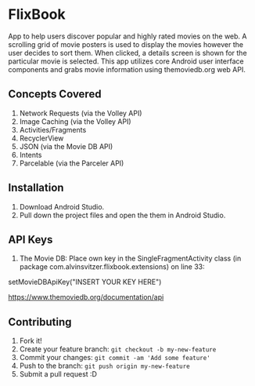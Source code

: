 # FlixBook

App to help users discover popular and highly rated movies on the web. A scrolling grid of movie posters is used to display the movies however the user decides to sort them. When clicked, a details screen is shown for the particular movie is selected. This app utilizes core Android user interface components and grabs movie information using themoviedb.org web API.

## Concepts Covered

1. Network Requests (via the Volley API)
2. Image Caching (via the Volley API)
3. Activities/Fragments
4. RecyclerView
5. JSON (via the Movie DB API)
6. Intents
7. Parcelable (via the Parceler API)

## Installation

1. Download Android Studio.
2. Pull down the project files and open the them in Android Studio.

## API Keys

1. The Movie DB:        Place own key in the SingleFragmentActivity class (in package com.alvinsvitzer.flixbook.extensions) on line 33:

setMovieDBApiKey("INSERT YOUR KEY HERE")

https://www.themoviedb.org/documentation/api

## Contributing

1. Fork it!
2. Create your feature branch: `git checkout -b my-new-feature`
3. Commit your changes: `git commit -am 'Add some feature'`
4. Push to the branch: `git push origin my-new-feature`
5. Submit a pull request :D
